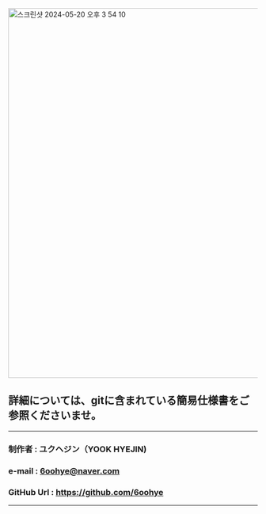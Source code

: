 <img width="747" alt="스크린샷 2024-05-20 오후 3 54 10" src="https://github.com/6oohye/Tabeyou/assets/152356583/a55a62af-cf1b-4242-9038-9dc6619b372c">



## 詳細については、gitに含まれている簡易仕様書をご参照くださいませ。

---
### 制作者 : ユクヘジン（YOOK HYEJIN)


### e-mail : 6oohye@naver.com


### GitHub Url : https://github.com/6oohye

---



